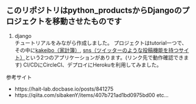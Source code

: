 ## このリポジトリはpython_productsからDjangoのプロジェクトを移動させたものです

1. django<br>
チュートリアルをみながら作成しました。
プロジェクトはtutorial一つで、その中に[kakeibo（家計簿）](https://zaemon1251-hesty.herokuapp.com/kakeibo/kakeibo_list), [sns（ツイッターのような投稿機能を持つサイト）](https://zaemon1251-hesty.herokuapp.com/sns)という2つのアプリケーションがあります。(リンク先で動作確認できます)
CI/CDにCircleCI、デプロイにHerokuを利用してみました。

参考サイト
<ul>
  <li>https://hait-lab.docbase.io/posts/841275
  <li>https://qiita.com/sibakenY/items/407b721ad1bd0975bd00
  etc...
</ul>
